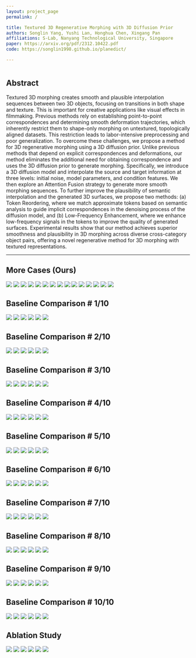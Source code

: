 ```yaml
---
layout: project_page
permalink: /

title: Textured 3D Regenerative Morphing with 3D Diffusion Prior
authors: Songlin Yang, Yushi Lan, Honghua Chen, Xingang Pan
affiliations: S-Lab, Nanyang Technological University, Singapore
paper: https://arxiv.org/pdf/2312.10422.pdf
code: https://songlin1998.github.io/planedict/

---
```


<!-- Using HTML to center the abstract -->
<div class="columns is-centered has-text-centered">
    <div class="column is-four-fifths">
        <h2>Abstract</h2>
        <div class="content has-text-justified">
Textured 3D morphing creates smooth and plausible interpolation sequences between two 3D objects, focusing on transitions in both shape and texture. This is important for creative applications like visual effects in filmmaking. Previous methods rely on establishing point-to-point correspondences and determining smooth deformation trajectories, which inherently restrict them to shape-only morphing on untextured, topologically aligned datasets. This restriction leads to labor-intensive preprocessing and poor generalization. To overcome these challenges, we propose a method for 3D regenerative morphing using a 3D diffusion prior. Unlike previous methods that depend on explicit correspondences and deformations, our method eliminates the additional need for obtaining correspondence and uses the 3D diffusion prior to generate morphing. Specifically, we introduce a 3D diffusion model and interpolate the source and target information at three levels: initial noise, model parameters, and condition features. We then explore an Attention Fusion strategy to generate more smooth morphing sequences. To further improve the plausibility of semantic interpolation and the generated 3D surfaces, we propose two methods: (a) Token Reordering, where we match approximate tokens based on semantic analysis to guide implicit correspondences in the denoising process of the diffusion model, and (b) Low-Frequency Enhancement, where we enhance low-frequency signals in the tokens to improve the quality of generated surfaces. Experimental results show that our method achieves superior smoothness and plausibility in 3D morphing across diverse cross-category object pairs, offering a novel regenerative method for 3D morphing with textured representations.
        </div>
    </div>
</div>

---

## More Cases (Ours)

![](/static/image/video_ours_1.gif) ![](/static/image/video_ours_2.gif)
![](/static/image/video_ours_3.gif) ![](/static/image/video_ours_4.gif)
![](/static/image/video_ours_5.gif) ![](/static/image/video_ours_6.gif)
![](/static/image/video_ours_7.gif) ![](/static/image/video_ours_8.gif)
![](/static/image/video_ours_9.gif) ![](/static/image/video_ours_10.gif)
![](/static/image/video_ours_11.gif) ![](/static/image/video_ours_12.gif)
![](/static/image/video_ours_13.gif) ![](/static/image/video_ours_14.gif)
![](/static/image/video_ours_15.gif) 

## Baseline Comparison \# 1/10

![](/static/image/case_1_diffmorpher.gif) ![](/static/image/case_1_aid.gif)
![](/static/image/case_1_mvadapter.gif) ![](/static/image/case_1_luma.gif)
![](/static/image/case_1_morphflow.gif) ![](/static/image/case_1_ours.gif)

## Baseline Comparison \# 2/10

![](/static/image/case_2_diffmorpher.gif) ![](/static/image/case_2_aid.gif)
![](/static/image/case_2_mvadapter.gif) ![](/static/image/case_2_luma.gif)
![](/static/image/case_2_morphflow.gif) ![](/static/image/case_2_ours.gif)

## Baseline Comparison \# 3/10

![](/static/image/case_3_diffmorpher.gif) ![](/static/image/case_3_aid.gif)
![](/static/image/case_3_mvadapter.gif) ![](/static/image/case_3_luma.gif)
![](/static/image/case_3_morphflow.gif) ![](/static/image/case_3_ours.gif)

## Baseline Comparison \# 4/10

![](/static/image/case_4_diffmorpher.gif) ![](/static/image/case_4_aid.gif)
![](/static/image/case_4_mvadapter.gif) ![](/static/image/case_4_luma.gif)
![](/static/image/case_4_morphflow.gif) ![](/static/image/case_4_ours.gif)

## Baseline Comparison \# 5/10

![](/static/image/case_5_diffmorpher.gif) ![](/static/image/case_5_aid.gif)
![](/static/image/case_5_mvadapter.gif) ![](/static/image/case_5_luma.gif)
![](/static/image/case_5_morphflow.gif) ![](/static/image/case_5_ours.gif)

## Baseline Comparison \# 6/10

![](/static/image/case_6_diffmorpher.gif) ![](/static/image/case_6_aid.gif)
![](/static/image/case_6_mvadapter.gif) ![](/static/image/case_6_luma.gif)
![](/static/image/case_6_morphflow.gif) ![](/static/image/case_6_ours.gif)

## Baseline Comparison \# 7/10

![](/static/image/case_7_diffmorpher.gif) ![](/static/image/case_7_aid.gif)
![](/static/image/case_7_mvadapter.gif) ![](/static/image/case_7_luma.gif)
![](/static/image/case_7_morphflow.gif) ![](/static/image/case_7_ours.gif)

## Baseline Comparison \# 8/10

![](/static/image/case_8_diffmorpher.gif) ![](/static/image/case_8_aid.gif)
![](/static/image/case_8_mvadapter.gif) ![](/static/image/case_8_luma.gif)
![](/static/image/case_8_morphflow.gif) ![](/static/image/case_8_ours.gif)

## Baseline Comparison \# 9/10

![](/static/image/case_9_diffmorpher.gif) ![](/static/image/case_9_aid.gif)
![](/static/image/case_9_mvadapter.gif) ![](/static/image/case_9_luma.gif)
![](/static/image/case_9_morphflow.gif) ![](/static/image/case_9_ours.gif)

## Baseline Comparison \# 10/10

![](/static/image/case_10_diffmorpher.gif) ![](/static/image/case_10_aid.gif)
![](/static/image/case_10_mvadapter.gif) ![](/static/image/case_10_luma.gif)
![](/static/image/case_10_morphflow.gif) ![](/static/image/case_10_ours.gif)

## Ablation Study

![](/static/image/ablation_1.gif) ![](/static/image/ablation_2.gif)
![](/static/image/ablation_3.gif) ![](/static/image/ablation_4.gif)
![](/static/image/ablation_5.gif) ![](/static/image/ablation_6.gif)

